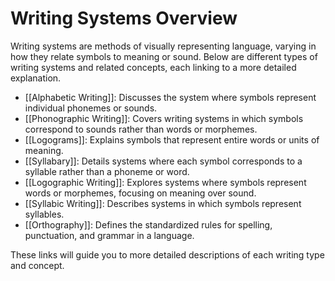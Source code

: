 # Writing Systems Overview

Writing systems are methods of visually representing language, varying in how they relate symbols to meaning or sound. 
Below are different types of writing systems and related concepts, each linking to a more detailed explanation.

- [[Alphabetic Writing]]: Discusses the system where symbols represent individual phonemes or sounds.
- [[Phonographic Writing]]: Covers writing systems in which symbols correspond to sounds rather than words or morphemes.
- [[Logograms]]: Explains symbols that represent entire words or units of meaning.
- [[Syllabary]]: Details systems where each symbol corresponds to a syllable rather than a phoneme or word.
- [[Logographic Writing]]: Explores systems where symbols represent words or morphemes, focusing on meaning over sound.
- [[Syllabic Writing]]: Describes systems in which symbols represent syllables.
- [[Orthography]]: Defines the standardized rules for spelling, punctuation, and grammar in a language.

These links will guide you to more detailed descriptions of each writing type and concept.
